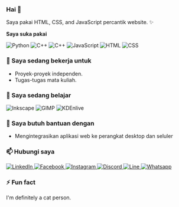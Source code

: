 ### Hai 👋

Saya pakai HTML, CSS, and JavaScript percantik website. ✨

**Saya suka pakai**

<div display="flex">
  <img src="https://img.shields.io/badge/Python-%2320232a.svg?style=for-the-badge&logo=python" alt="Python"/>
  <img src="https://img.shields.io/badge/C++-%2320232a.svg?style=for-the-badge&logo=c%2B%2B&logoColor=%23659bd3" alt="C++"/>
  <img src="https://img.shields.io/badge/go-%2320232a.svg?style=for-the-badge&logo=go" alt="C++"/>
  <img src="https://img.shields.io/badge/Javascript-%23e49f25.svg?style=for-the-badge&logo=javascript&logoColor=white" alt="JavaScript"/>
  <img src="https://img.shields.io/badge/html5-%23e34f26.svg?style=for-the-badge&logo=html5&logoColor=white" alt="HTML"/>
  <img src="https://img.shields.io/badge/css3-%231572B6.svg?style=for-the-badge&logo=css3&logoColor=white" alt="CSS"/>
</div>


### 🔭 Saya sedang bekerja untuk

- Proyek-proyek independen.
- Tugas-tugas mata kuliah.

### 🌱 Saya sedang belajar

<div display="flex">
  <img src="https://img.shields.io/badge/inkscape-%2320232a.svg?style=for-the-badge&logo=inkscape" alt="Inkscape"/>
  <img src="https://img.shields.io/badge/gimp-%23837d6e.svg?style=for-the-badge&logo=gimp" alt="GIMP"/>
  <img src="https://img.shields.io/badge/kdenlive-%23527eb2.svg?style=for-the-badge&logo=kdenlive&logoColor=white" alt="KDEnlive"/>
</div>

### 🤔 Saya butuh bantuan dengan

- Mengintegrasikan aplikasi web ke perangkat desktop dan seluler

### 📫 Hubungi saya
<div display="flex">
  <a href="https://www.linkedin.com/in/andhika-fadhlan-wijanarko-9a114b2b5/">
    <img src="https://img.shields.io/badge/linkedin-%230077B5.svg?style=for-the-badge&logo=linkedin&logoColor=white" alt="LinkedIn"/>
  </a>
  <a href="https://www.facebook.com/andhika.wijanarko.16">
    <img src="https://img.shields.io/badge/andhikawijanarko-%23355393.svg?style=for-the-badge&logo=Facebook" alt="Facebook"/>
  </a>
  <a href="https://www.instagram.com/andhikafadhlan">
    <img src="https://img.shields.io/badge/andhikafadhlan-%23e4405f?style=for-the-badge&logo=instagram&logoColor=white" alt="Instagram"/>
  </a>
  <a href="https://discordapp.com/users/1073939753961017414">
    <img src="https://img.shields.io/badge/SaltKing%236971-%235865f2?style=for-the-badge&logo=discord&logoColor=white" alt="Discord"/>
  </a>
  <a href="https://line.me/ti/p/W4-PsE7DIv">
    <img src="https://img.shields.io/badge/A_F_W-%2300c300?style=for-the-badge&logo=line&logoColor=white" alt="Line"/>
  </a>
  <a href="https://wa.me/6281317155114">
    <img src="https://img.shields.io/badge/081317155114-12100E?style=for-the-badge&logo=whatsapp" alt="Whatsapp"/>
  </a>
</div>

### ⚡ Fun fact

I'm definitely a cat person.
